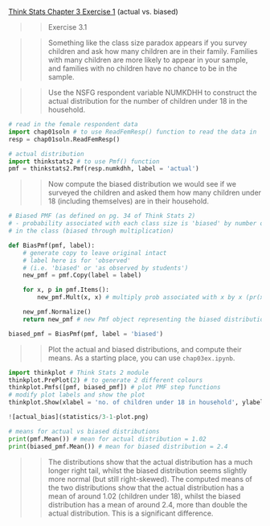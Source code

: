 [Think Stats Chapter 3 Exercise 1](http://greenteapress.com/thinkstats2/html/thinkstats2004.html#toc31) (actual vs. biased)

>> Exercise 3.1

>> Something like the class size paradox appears if you survey children and ask
>> how many children are in their family. Families with many children are more
>> likely to appear in your sample, and families with no children have no chance
>> to be in the sample.

>> Use the NSFG respondent variable NUMKDHH to construct the actual distribution
>> for the number of children under 18 in the household.

```python
# read in the female respondent data
import chap01soln # to use ReadFemResp() function to read the data in
resp = chap01soln.ReadFemResp()

# actual distribution
import thinkstats2 # to use Pmf() function
pmf = thinkstats2.Pmf(resp.numkdhh, label = 'actual')
```

>> Now compute the biased distribution we would see if we surveyed the children
>> and asked them how many children under 18 (including themselves) are in their
>> household.

```python
# Biased PMF (as defined on pg. 34 of Think Stats 2)
# - probability associated with each class size is 'biased' by number of students
# in the class (biased through multiplication)

def BiasPmf(pmf, label):
	# generate copy to leave original intact
	# label here is for 'observed'
	# (i.e. 'biased' or 'as observed by students')
	new_pmf = pmf.Copy(label = label)

	for x, p in pmf.Items():
		new_pmf.Mult(x, x) # multiply prob associated with x by x (pr(x) * x) 

	new_pmf.Normalize()
	return new_pmf # new Pmf object representing the biased distribution

biased_pmf = BiasPmf(pmf, label = 'biased')
```

>> Plot the actual and biased distributions, and compute their means.
>> As a starting place, you can use `chap03ex.ipynb`.

```python
import thinkplot # Think Stats 2 module
thinkplot.PrePlot(2) # to generate 2 different colours
thinkplot.Pmfs([pmf, biased_pmf]) # plot PMF step functions
# modify plot labels and show the plot
thinkplot.Show(xlabel = 'no. of children under 18 in household', ylabel = 'PMF')

![actual_bias](statistics/3-1-plot.png)

# means for actual vs biased distributions
print(pmf.Mean()) # mean for actual distribution = 1.02
print(biased_pmf.Mean()) # mean for biased distribution = 2.4
```

>> The distributions show that the actual distribution has a much longer right 
>> tail, whilst the biased distribution seems slightly more normal (but still 
>> right-skewed). The computed means of the two distributions show that 
>> the actual distribution has a mean of around 1.02 (children under 18), whilst
>> the biased distribution has a mean of around 2.4, more than double the actual
>> distribution. This is a significant difference.
